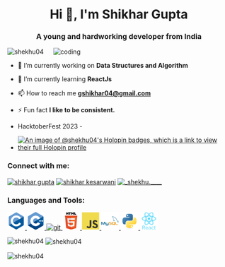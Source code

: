 <h1 align="center">Hi 👋, I'm Shikhar Gupta</h1>
<h3 align="center">A young and hardworking developer from India</h3>
<img align="right" alt="coding" width="400" src="https://user-images.githubusercontent.com/55389276/140866485-8fb1c876-9a8f-4d6a-98dc-08c4981eaf70.gif">

<p align="left"> <img src="https://komarev.com/ghpvc/?username=shekhu04&label=Profile%20views&color=0e75b6&style=flat" alt="shekhu04" /> </p>

- 🔭 I’m currently working on **Data Structures and Algorithm**

- 🌱 I’m currently learning **ReactJs**

- 📫 How to reach me **gshikhar04@gmail.com**

- ⚡ Fun fact **I like to be consistent.**

-  HacktoberFest 2023 -
-  [![An image of @shekhu04's Holopin badges, which is a link to view their full Holopin profile](https://holopin.me/shekhu04)](https://holopin.io/@shekhu04)

<h3 align="left">Connect with me:</h3>
<p align="left">
<a href="https://linkedin.com/in/shikhar gupta" target="blank"><img align="center" src="https://raw.githubusercontent.com/rahuldkjain/github-profile-readme-generator/master/src/images/icons/Social/linked-in-alt.svg" alt="shikhar gupta" height="30" width="40" /></a>
<a href="https://fb.com/shikhar kesarwani" target="blank"><img align="center" src="https://raw.githubusercontent.com/rahuldkjain/github-profile-readme-generator/master/src/images/icons/Social/facebook.svg" alt="shikhar kesarwani" height="30" width="40" /></a>
<a href="https://instagram.com/_shekhu.____" target="blank"><img align="center" src="https://raw.githubusercontent.com/rahuldkjain/github-profile-readme-generator/master/src/images/icons/Social/instagram.svg" alt="_shekhu.____" height="30" width="40" /></a>

</p>

<h3 align="left">Languages and Tools:</h3>
<p align="left"> <a href="https://www.cprogramming.com/" target="_blank" rel="noreferrer"> <img src="https://raw.githubusercontent.com/devicons/devicon/master/icons/c/c-original.svg" alt="c" width="40" height="40"/> </a> <a href="https://www.w3schools.com/cpp/" target="_blank" rel="noreferrer"> <img src="https://raw.githubusercontent.com/devicons/devicon/master/icons/cplusplus/cplusplus-original.svg" alt="cplusplus" width="40" height="40"/> </a> <a href="https://git-scm.com/" target="_blank" rel="noreferrer"> <img src="https://www.vectorlogo.zone/logos/git-scm/git-scm-icon.svg" alt="git" width="40" height="40"/> </a> <a href="https://www.w3.org/html/" target="_blank" rel="noreferrer"> <img src="https://raw.githubusercontent.com/devicons/devicon/master/icons/html5/html5-original-wordmark.svg" alt="html5" width="40" height="40"/> </a> <a href="https://developer.mozilla.org/en-US/docs/Web/JavaScript" target="_blank" rel="noreferrer"> <img src="https://raw.githubusercontent.com/devicons/devicon/master/icons/javascript/javascript-original.svg" alt="javascript" width="40" height="40"/> </a> <a href="https://www.mysql.com/" target="_blank" rel="noreferrer"> <img src="https://raw.githubusercontent.com/devicons/devicon/master/icons/mysql/mysql-original-wordmark.svg" alt="mysql" width="40" height="40"/> </a> <a href="https://www.python.org" target="_blank" rel="noreferrer"> <img src="https://raw.githubusercontent.com/devicons/devicon/master/icons/python/python-original.svg" alt="python" width="40" height="40"/> </a> <a href="https://reactjs.org/" target="_blank" rel="noreferrer"> <img src="https://raw.githubusercontent.com/devicons/devicon/master/icons/react/react-original-wordmark.svg" alt="react" width="40" height="40"/> </a> </p>

<p><img align="left" src="https://github-readme-stats.vercel.app/api/top-langs?username=shekhu04&show_icons=true&locale=en&layout=compact" alt="shekhu04" /></p>

<p>&nbsp;<img align="center" src="https://github-readme-stats.vercel.app/api?username=shekhu04&show_icons=true&locale=en" alt="shekhu04" /></p>

<p><img align="center" src="https://github-readme-streak-stats.herokuapp.com/?user=shekhu04&" alt="shekhu04" /></p>


